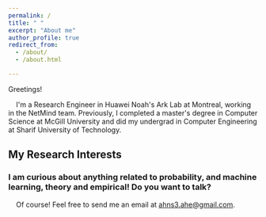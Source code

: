 ```yaml
---
permalink: /
title: " "
excerpt: "About me"
author_profile: true
redirect_from: 
  - /about/
  - /about.html

---
```



Greetings!

    I'm a Research Engineer in Huawei Noah's Ark Lab at Montreal, working in the NetMind team. Previously, I completed a master's degree in Computer Science at McGill University and did my undergrad in Computer Engineering at Sharif University of Technology.

<h2>My Research Interests</h2>
 
<!--     I use Machine Learning to tackle Constrained Optimization problems. Currently, I'm working on methods that leverage Graph Neural Networks (GNNs) and Reinforcement Learning (RL) to solve Constrained Optimization problems on graphs.

<h3> That was a bunch of fancy (?) terms. What does it mean exactly? </h3>

    Graph-structured data is abundant around us, and we've been modeling and solving real-world problems with graphs for decades. We've already developed optimal and fast solutions to a subset of these problems. However, some others are too hard, complicated, or time-consuming to solve using explicit mathematical and algorithmic methods ([NP Problems](https://www.britannica.com/science/NP-complete-problem) are a good example).

    Neural networks are good at extracting complicated patterns from high-dimensional data. Instead of trying to solve these intricate graph problems explicitly, we can use GNNs to embed graphical information into numerical representations, feed those to an RL model, and tune the model to generate a solution by maximizing/minimizing an objective of interest. 

![Graph Learning and Reinforcement Learning for Constrained Combinatorial Optimization](../images/GNN_RL_for_CO_2.png)

<h3>It sounds cool! But is it actually useful?</h3>

    This approach is scalable and can result in close-to-optimal results. It, however, is not fully interpretable and lacks optimality guarantees. These characteristics make it a perfect fit for a subgroup of graph optimization problems, but not for all of them. Proper modeling of the input information, expressive architecture design, and problem-specific constraint enforcement are some of the challenges. Making all of the modules work together can also be tricky.

    Here is a list of some domains where this approach can be useful:
* Supply Chain Management
* Grid Optimization
* Social Media Marketing
* Circuit Design
* Network Optimization  -->
    

<h3>I am curious about anything related to probability, and machine learning, theory and empirical! Do you want to talk?</h3>

    Of course! Feel free to send me an email at [ahns3.ahe@gmail.com](mailto:ahns3.ahe@gmail.com).

